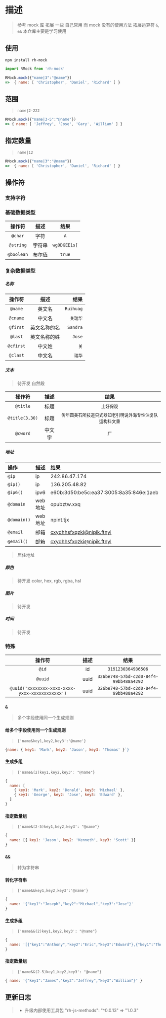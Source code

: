 # 描述

> 参考 mock 库
> 拓展 一些 自己常用 而 mock 没有的使用方法
> 拓展运算符 `&`, `&&`
> 本仓库主要是学习使用

## 使用

```shell
npm install rh-mock
```

```js
import RMock from 'rh-mock'

RMock.mock({"name|3":"@name"})
=>  { name: [ 'Christopher', 'Daniel', 'Richard' ] }
```

## 范围

> `name|2-222`

```js
RMock.mock({"name|3-5":"@name"})
=> { name: [ 'Jeffrey', 'Jose', 'Gary', 'William' ] }
```

## 指定数量

> `name|12`

```js
RMock.mock({"name|3":"@name"})
=>  { name: [ 'Christopher', 'Daniel', 'Richard' ] }
```

## 操作符

### 支持字符

### 基础数据类型

|   操作符   |  描述  |     结果     |
| :--------: | :----: | :----------: |
|  `@char`   |  字符  |     `A`      |
| `@string`  | 字符串 | `wg0DGEE1s[` |
| `@boolean` | 布尔值 |    `true`    |

### 复杂数据类型

##### 名称

|  操作符   |     描述     |      结果 |
| :-------: | :----------: | --------: |
|  `@name`  |    英文名    | `Ruihuag` |
| `@cname`  |    中文名    |  `关瑞华` |
| `@first`  | 英文名称的名 |  `Sandra` |
|  `@last`  | 英文名称的姓 |    `Jose` |
| `@cfirst` |    中文姓    |      `关` |
| `@clast`  |    中文名    |    `瑞华` |

##### 文本

> 待开发 自然段

|     操作符     |  描述  |                            结果                            |
| :------------: | :----: | :--------------------------------------------------------: |
|    `@title`    |  标题  |                         `土好保观`                         |
| `@title(3,30)` |  标题  | `传年圆美石所技道只式器知老引明说外海专性油复队运构科文重` |
|    `@cword`    | 中文字 |                            `厂`                            |

##### 地址

| 操作        | 描述    | 结果                                    |
| :---------- | :------ | :-------------------------------------- |
| `@ip`       | ip      | 242.86.47.174                           |
| `@ip()`     | ip      | 136.205.48.82                           |
| `@ip6()`    | ipv6    | e60b:3d50:be5c:ea37:3005:8a35:846e:1aeb |
| `@domain`   | web地址 | opubztw.xxq                             |
| `@domain()` | web地址 | npint.tjx                               |
| `@email`    | 邮箱    | cxydhhsfxqzki@nipik.ftnyl               |
| `@email()`  | 邮箱    | cxydhhsfxqzki@nipik.ftnyl               |
> 居住地址

##### 颜色

> 待开发
> color, hex, rgb, rgba, hsl

##### 图片

> 待开发

##### 时间

> 待开发

### 特殊

|                     操作符                      | 描述  |                  结果                  |
| :---------------------------------------------: | :---: | :------------------------------------: |
|                      `@id`                      |  id   |           `3191230364936506`           |
|                     `@uuid`                     | uuid  | `326be748-57bd-c2d0-84f4-99bb488a4292` |
| `@uuid('xxxxxxxx-xxxx-xxxx-yxxx-xxxxxxxxxxxx')` | uuid  | `326be748-57bd-c2d0-84f4-99bb488a4292` |

### `&`

> 多个字段使用同一个生成规则

#### 给多个字段使用同一个生成规则

> `{'name&key1,key2,key3':'@name'}`

```js
{name: { key1: 'Mark', key2: 'Jason', key3: 'Thomas' }`}
```

#### 生成多组

> `{'name&(2)key1,key2,key3': "@name"}`

```js
{
  name: [
    { key1: 'Mark', key2: 'Donald', key3: 'Michael' },
    { key1: 'George', key2: 'Jose', key3: 'Edward' },
  ]
}
```

#### 指定数量组

> `{'name&(2-5)key1,key2,key3': "@name"}`

```js
{
  name: [{ key1: 'Jason', key2: 'Kenneth', key3: 'Scott' }]
}
```

### `&&`

> 转为字符串

#### 转化字符串

> `{'name&&key1,key2,key3':'@name'}`

```js
{
  name: '{"key1":"Joseph","key2":"Michael","key3":"Jose"}'
}
```

#### 生成多组

> `{'name&&(2)key1,key2,key3': "@name"}`

```js
{
  name: '[{"key1":"Anthony","key2":"Eric","key3":"Edward"},{"key1":"Thomas","key2":"Eric","key3":"Edward"}]'
}
```

#### 指定数量组

> `{'name&&(2-5)key1,key2,key3': "@name"}`

```js
{ name: '{"key1":"James","key2":"Jeffrey","key3":"William"}' }
```

## 更新日志

> - 升级内部使用工具包 "rh-js-methods": "^0.0.13" => "1.0.3"
